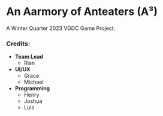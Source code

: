 # An Aarmory of Anteaters (A³)

A Winter Quarter 2023 VGDC Game Project.

### Credits:
  - **Team Lead**
    - Rian
  - **UI/UX**
    - Grace
    - Michael
  - **Programming**
    - Henry
    - Joshua
    - Luis

